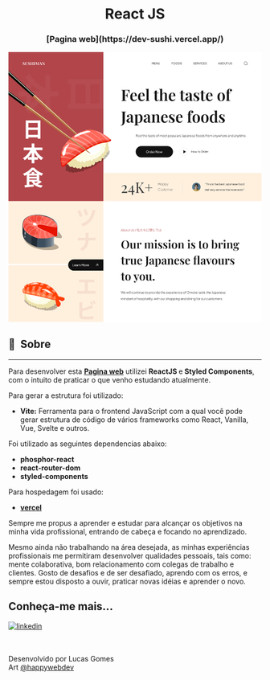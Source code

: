 <h1 align="center">React JS</h1>
<h3 align="center">[Pagina web](https://dev-sushi.vercel.app/)</h3>

<p align="center">
    
   <img src="https://github.com/llucasgomes/dev-sushi/blob/main/src/assets/images/showcase/Japanese-Food-Landing-Page.png" alt="Imagem Pagina Japanese Food Landing Page"/>  
  
</p>

## 🔖&nbsp; Sobre

---

Para desenvolver esta <strong>[Pagina web](https://dev-sushi.vercel.app/)</strong> utilizei <strong>ReactJS </strong>e<strong> Styled Components</strong>, com o intuito de praticar o que venho estudando atualmente.

Para gerar a estrutura foi utilizado:

- <strong>Vite:</strong> Ferramenta para o frontend JavaScript com a qual você pode gerar estrutura de código de vários frameworks como React, Vanilla, Vue, Svelte e outros.

Foi utilizado as seguintes dependencias abaixo:

- <strong>phosphor-react</strong>
- <strong>react-router-dom</strong>
- <strong>styled-components</strong>

Para hospedagem foi usado:

- <strong>[vercel](https://dev-sushi.vercel.app/)</strong>

<!-- - <strong>Hooks</strong> -->

Sempre me propus a aprender e estudar para alcançar os objetivos na minha vida profissional, entrando de cabeça e focando no aprendizado.

Mesmo ainda não trabalhando na área desejada, as minhas experiências profissionais me permitiram desenvolver qualidades pessoais, tais como: mente colaborativa, bom relacionamento com colegas de trabalho e clientes. Gosto de desafios e de ser desafiado, aprendo com os erros, e sempre estou disposto a ouvir, praticar novas idéias e aprender o novo.
<br>

## Conheça-me mais...

[<img src='https://img.shields.io/badge/LinkedIn-0077B5?style=for-the-badge&logo=linkedin&logoColor=white' alt='linkedin' height='30'>](https://www.linkedin.com/in/llucasgomess/)

<br><br>
Desenvolvido por Lucas Gomes
<br>
Art [@happywebdev](https://blog-challenge-chi.vercel.app)
